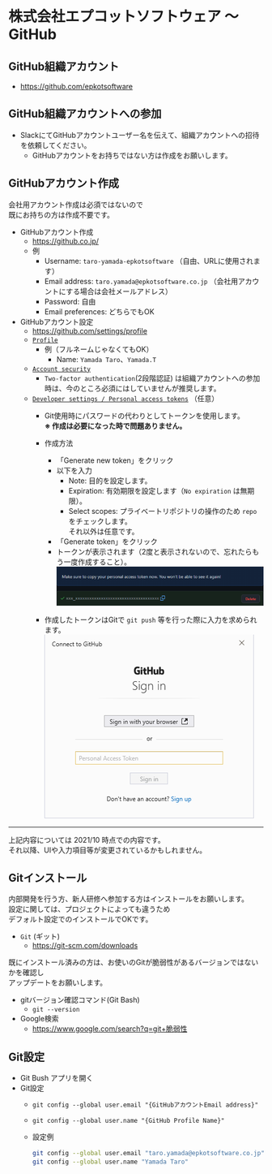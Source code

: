 # 株式会社エプコットソフトウェア ～ GitHub

## GitHub組織アカウント

- <https://github.com/epkotsoftware>

## GitHub組織アカウントへの参加

- SlackにてGitHubアカウントユーザー名を伝えて、組織アカウントへの招待を依頼してください。
  - GitHubアカウントをお持ちではない方は作成をお願いします。

## GitHubアカウント作成

会社用アカウント作成は必須ではないので  
既にお持ちの方は作成不要です。

- GitHubアカウント作成
  - <https://github.co.jp/>
  - 例
    - Username: `taro-yamada-epkotsoftware` （自由、URLに使用されます）
    - Email address: `taro.yamada@epkotsoftware.co.jp` （会社用アカウントにする場合は会社メールアドレス）
    - Password: 自由
    - Email preferences: どちらでもOK
- GitHubアカウント設定
  - <https://github.com/settings/profile>
  - [`Profile`](https://github.com/settings/profile)
    - 例（フルネームじゃなくてもOK）
      - Name: `Yamada Taro`、`Yamada.T`
  - [`Account security`](https://github.com/settings/security)
    - `Two-factor authentication`(2段階認証) は組織アカウントへの参加時は、今のところ必須にはしていませんが推奨します。
  - [`Developer settings / Personal access tokens`](https://github.com/settings/tokens) （任意）
    - Git使用時にパスワードの代わりとしてトークンを使用します。  
      **※ 作成は必要になった時で問題ありません。**
    - 作成方法
      - 「Generate new token」をクリック
      - 以下を入力
        - Note: 目的を設定します。
        - Expiration: 有効期限を設定します（`No expiration` は無期限）。
        - Select scopes: プライベートリポジトリの操作のため `repo` をチェックします。  
          それ以外は任意です。
      - 「Generate token」をクリック
      - トークンが表示されます（2度と表示されないので、忘れたらもう一度作成すること）。
        ![github_token_generated](./image/github_token_generated.png)

    - 作成したトークンはGitで `git push` 等を行った際に入力を求められます。
      ![github_sign_in](./image/github_sign_in.png)

---

上記内容については 2021/10 時点での内容です。  
それ以降、UIや入力項目等が変更されているかもしれません。  

## Gitインストール

内部開発を行う方、新人研修へ参加する方はインストールをお願いします。  
設定に関しては、プロジェクトによっても違うため  
デフォルト設定でのインストールでOKです。

- `Git` (ギット)
  - <https://git-scm.com/downloads>

既にインストール済みの方は、お使いのGitが脆弱性があるバージョンではないかを確認し  
アップデートをお願いします。

- gitバージョン確認コマンド(Git Bash)
  - `git --version`
- Google検索
  - <https://www.google.com/search?q=git+脆弱性>

## Git設定

- Git Bush アプリを開く
- Git設定
  - `git config --global user.email "{GitHubアカウントEmail address}"`
  - `git config --global user.name "{GitHub Profile Name}"`
  - 設定例

    ```bash
    git config --global user.email "taro.yamada@epkotsoftware.co.jp"
    git config --global user.name "Yamada Taro"
    ```
